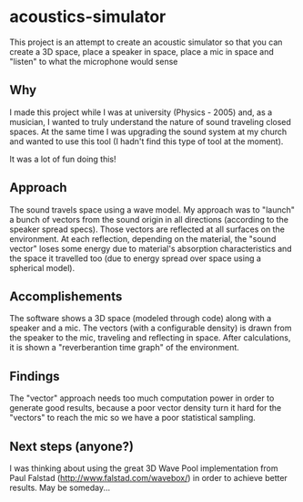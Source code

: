 # acoustics-simulator
This project is an attempt to create an acoustic simulator so that you can create a 3D space, place a speaker in space, place a mic in space and "listen" to what the microphone would sense

## Why
I made this project while I was at university (Physics - 2005) and, as a musician, I wanted to truly understand the nature of sound traveling closed spaces. At the same time I was upgrading the sound system at my church and wanted to use this tool (I hadn't find this type of tool at the moment).

It was a lot of fun doing this!

## Approach
The sound travels space using a wave model. My approach was to "launch" a bunch of vectors from the sound origin in all directions (according to the speaker spread specs). Those vectors are reflected at all surfaces on the environment. At each reflection, depending on the material, the "sound vector" loses some energy due to material's absorption characteristics and the space it travelled too (due to energy spread over space using a spherical model).

## Accomplishements
The software shows a 3D space (modeled through code) along with a speaker and a mic. The vectors (with a configurable density) is drawn from the speaker to the mic, traveling and reflecting in space.
After calculations, it is shown a "reverberantion time graph" of the environment.

## Findings
The "vector" approach needs too much computation power in order to generate good results, because a poor vector density turn it hard for the "vectors" to reach the mic so we have a poor statistical sampling.

## Next steps (anyone?)
I was thinking about using the great 3D Wave Pool implementation from Paul Falstad (http://www.falstad.com/wavebox/) in order to achieve better results. May be someday...
